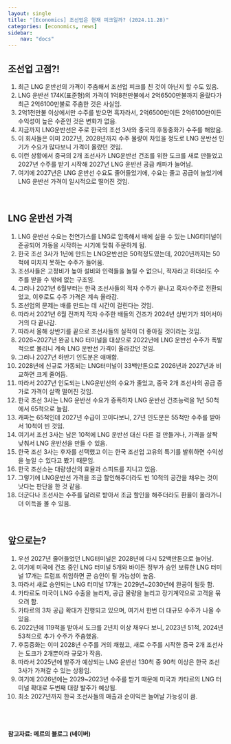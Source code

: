 ```yaml
---
layout: single
title: "[Economics] 조선업은 현재 피크일까? (2024.11.28)"
categories: [economics, news]
sidebar:
    nav: "docs"
---
```


## 조선업 고점?!
1. 최근 LNG 운반선의 가격이 주춤해서 조선업 피크를 친 것이 아닌지 할 수도 있음.
1. LNG 운반선 174K(표준형)의 가격이 1억8천만불에서 2억6500만불까지 올랐다가 최근 2억6100만불로 주춤한 것은 사실임.
1. 2억1천만불 이상에서만 수주를 받으면 흑자라서, 2억6500만이든 2억6100만이든 수익성이 높은 수준인 것은 변화가 없음.
1. 지금까지 LNG운반선은 주로 한국의 조선 3사와 중국의 후동중화가 수주를 해왔음.
1. 이 회사들은 이미 2027년, 2028년까지 수주 물량이 차있을 정도로 LNG 운반선 인기가 수요가 많다보니 가격이 올랐던 것임.
1. 이런 상황에서 중국의 2개 조선사가 LNG운반선 건조를 위한 도크를 새로 만들었고 2027년 수주를 받기 시작해 2027년 LNG 운반선 공급 캐파가 늘어남.
1. 여기에 2027년은 LNG 운반선 수요도 줄어들었기에, 수요는 줄고 공급이 늘었기에 LNG 운반선 가격이 일시적으로 떨어진 것임.

<br/>

## LNG 운반선 가격
1. LNG 운반선 수요는 천연가스를 LNG로 압축해서 배에 실을 수 있는 LNG터미널이 준공되어 가동을 시작하는 시기에 맞춰 주문하게 됨.
1. 한국 조선 3사가 1년에 만드는 LNG운반선은 50척정도였는데, 2020년까지는 50척에 미치지 못하는 수주가 들어옴.
1. 조선사들은 고정비가 높아 설비와 인력들을 놀릴 수 없으니, 적자라고 하더라도 수주를 받을 수 밖에 없는 구조임.
1. 그러나 2021년 6월부터는 한국 조선사들의 적자 수주가 끝나고 흑자수주로 전환되었고, 이후로도 수주 가격은 계속 올라감.
1. 조선업의 문제는 배를 만드는 데 시간이 걸린다는 것임.
1. 따라서 2021년 6월 전까지 적자 수주한 배들의 건조가 2024년 상반기가 되어서야 거의 다 끝나감.
1. 따라서 올해 상반기를 끝으로 조선사들의 실적이 더 좋아질 것이라는 것임.
1. 2026~2027년 완공 LNG 터미널을 대상으로 2022년에 LNG 운반선 수주가 폭발적으로 몰리니 계속 LNG 운반선 가격이 올라갔던 것임.
2. 그러나 2027년 하반기 인도분은 애매함.
1. 2028년에 신규로 가동되는 LNG터미널이 33백만톤으로 2026년과 2027년과 비교하면 크게 줄어듬.
1. 따라서 2027년 인도되는 LNG운반선의 수요가 줄었고, 중국 2개 조선사의 공급 증가로 가격이 살짝 떨어진 것임.
1. 한국 조선 3사는 LNG 운반선 수요가 증폭하자 LNG 운반선 건조능력을 1년 50척에서 65척으로 늘림.
1. 캐파는 65척인데 2027년 수급이 꼬이다보니, 27년 인도분은 55척만 수주를 받아서 10척이 빈 것임.
1. 여기서 조선 3사는 남은 10척에 LNG 운반선 대신 다른 걸 만들거나, 가격을 살짝 낮춰서 LNG 운반선을 만들 수 있음.
1. 한국 조선 3사는 후자를 선택했고 이는 한국 조선업 고유의 특기를 발휘하면 수익성을 높일 수 있다고 봤기 때문임.
1. 한국 조선소는 대량생산의 효율과 스피드를 지니고 있음.
1. 그렇기에 LNG운반선 가격을 조금 할인해주더라도 빈 10척의 공간을 채우는 것이 낫다는 판단을 한 것 같음.
1. 더군다나 조선사는 수주를 달러로 받아서 조금 할인을 해주더라도 환율이 올라가니 더 이득을 볼 수 있음.

<br/>

## 앞으로는?
1. 우선 2027년 줄어들었던 LNG터미널은 2028년에 다시 52백만톤으로 늘어남.
1. 여기에 미국에 건조 중인 LNG 터미널 5개와 바이든 정부가 승인 보류한 LNG 터미널 17개는 트럼프 취임하면 곧 승인이 될 가능성이 높음.
1. 따라서 새로 승인되는 LNG 터미널 17개는 2029년~2030년에 완공이 될듯 함.
1. 카타르도 미국이 LNG 수출을 늘리자, 공급 물량을 늘리고 장기계약으로 고객을 묶으려 함.
1. 카타르의 3차 공급 확대가 진행되고 있으며, 여기서 한번 더 대규모 수주가 나올 수 있음.
1. 2022년에 119척을 받아서 도크를 2년치 이상 채우다 보니, 2023년 51척, 2024년 53척으로 추가 수주가 주춤했음.
1. 후둥중화는 이미 2028년 수주를 거의 채웠고, 새로 수주를 시작한 중국 2개 조선사는 도크가 2개뿐이라 규모가 작음.
1. 따라서 2025년에 발주가 예상되는 LNG 운반선 130척 중 90척 이상은 한국 조선 3사가 가져갈 수 있는 상황임.
1. 여기에 2026년에는 2029~2023년 수주를 받기 때문에 미국과 카타르의 LNG 터미널 확대로 두번째 대량 발주가 예상됨.
1. 최소 2027년까지 한국 조선사들의 매출과 순이익은 늘어날 가능성이 큼.


<br/>
<br/>

#### 참고자료: 메르의 블로그 (네이버) 